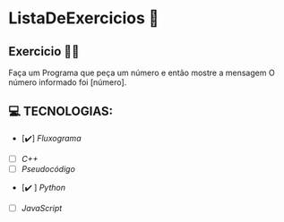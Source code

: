 # ListaDeExercicios 🚀

## Exercicio 👨‍💻

Faça um Programa que peça um número e então mostre a mensagem O número informado foi [número].

## 💻 TECNOLOGIAS:

- [✔️] _Fluxograma_
- [ ] _C++_
- [ ] _Pseudocódigo_
- [✔️ ] _Python_
- [ ] _JavaScript_